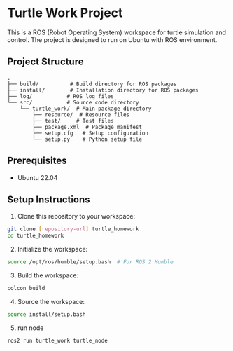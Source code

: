 # Turtle Work Project

This is a ROS (Robot Operating System) workspace for turtle simulation and control. The project is designed to run on Ubuntu with ROS environment.

## Project Structure

```
.
├── build/          # Build directory for ROS packages
├── install/        # Installation directory for ROS packages
├── log/           # ROS log files
└── src/           # Source code directory
    └── turtle_work/  # Main package directory
        ├── resource/  # Resource files
        ├── test/     # Test files
        ├── package.xml  # Package manifest
        ├── setup.cfg   # Setup configuration
        └── setup.py    # Python setup file
```

## Prerequisites

- Ubuntu 22.04


## Setup Instructions

1. Clone this repository to your workspace:
```bash
git clone [repository-url] turtle_homework
cd turtle_homework
```

2. Initialize the workspace:
```bash
source /opt/ros/humble/setup.bash  # For ROS 2 Humble
```

3. Build the workspace:
```bash
colcon build
```

4. Source the workspace:
```bash
source install/setup.bash
```

5. run node
```bash
ros2 run turtle_work turtle_node
```
